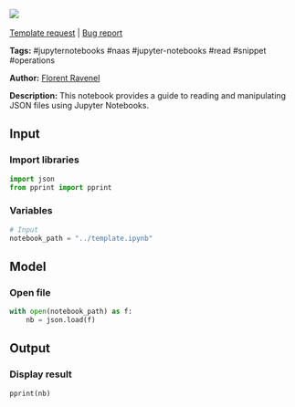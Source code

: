 <a href="https://app.naas.ai/user-redirect/naas/downloader?url=https://raw.githubusercontent.com/jupyter-naas/awesome-notebooks/master/Jupyter%20Notebooks/Jupyter_Notebooks_Read_file_json.ipynb" target="_parent"><img src="https://naasai-public.s3.eu-west-3.amazonaws.com/open_in_naas.svg"/></a><br><br><a href="https://github.com/jupyter-naas/awesome-notebooks/issues/new?assignees=&labels=&template=template-request.md&title=Tool+-+Action+of+the+notebook+">Template request</a> | <a href="https://github.com/jupyter-naas/awesome-notebooks/issues/new?assignees=&labels=bug&template=bug_report.md&title=Jupyter+Notebooks+-+Read+file+json:+Error+short+description">Bug report</a>

**Tags:** #jupyternotebooks #naas #jupyter-notebooks #read #snippet #operations

**Author:** [Florent Ravenel](https://www.linkedin.com/in/florent-ravenel/)

**Description:** This notebook provides a guide to reading and manipulating JSON files using Jupyter Notebooks.

## Input

### Import libraries


```python
import json
from pprint import pprint
```

### Variables


```python
# Input
notebook_path = "../template.ipynb"
```

## Model

### Open file


```python
with open(notebook_path) as f:
    nb = json.load(f)
```

## Output

### Display result


```python
pprint(nb)
```
